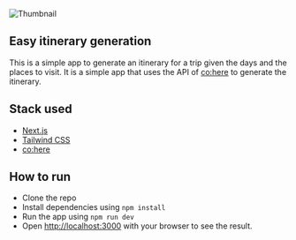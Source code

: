 ![Thumbnail](/images/thumbnail.png "Easyway")


## Easy itinerary generation

This is a simple app to generate an itinerary for a trip given the days and the places to visit. It is a simple app that uses the API of [co:here](https://cohere.ai) to generate the itinerary.

## Stack used

- [Next.js](https://nextjs.org/)
- [Tailwind CSS](https://tailwindcss.com/)
- [co:here](https://cohere.ai)

## How to run

- Clone the repo
- Install dependencies using `npm install`
- Run the app using `npm run dev`
- Open [http://localhost:3000](http://localhost:3000) with your browser to see the result.